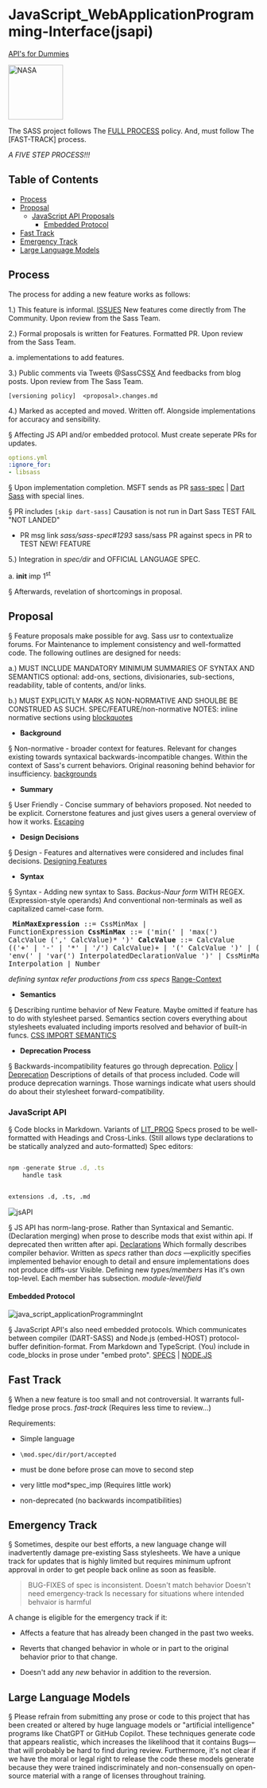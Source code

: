 # JavaScript_WebApplicationProgramming-Interface(jsapi)

[API's for Dummies]("https://en.wikipedia.org/wiki/API")

<img width="110" alt="NASA" src="https://github.com/TheProdigyLeague/StyleSheetSchematics/assets/30985576/9177f209-5d8c-4d6c-bd71-736e96398034">

The SASS project follows The [FULL PROCESS] policy. And, must follow The [FAST-TRACK] process.

[full process]: #process
[fast-track process]: #fast-track

*A FIVE STEP PROCESS!!!*

## Table of Contents

* [Process](#process)
* [Proposal](#proposal)
  * [JavaScript API Proposals](#javascript-api-proposals)
    * [Embedded Protocol](#embedded-protocol)
* [Fast Track](#fast-track)
* [Emergency Track](#emergency-track)
* [Large Language Models](#large-language-models)

## Process

The process for adding a new feature works as follows:

1.) This feature is informal. [ISSUES]("https://github.com/sass/sass/issues") New features come directly from The Community. Upon review from the Sass Team.

2.) Formal proposals is written for Features. Formatted PR. Upon review from the Sass Team.
  
a. implementations to add features. 

3.) Public comments via Tweets @SassCSS[X]("https://twitter.com/SassCSS") And feedbacks from blog posts. Upon review from The Sass Team.

` [versioning policy] 
<proposal>.changes.md
`

4.) Marked as accepted and moved. Written off. Alongside implementations for accuracy and sensibility.

   [the `accepted/` directory]: accepted
   [specs]: https://github.com/sass/sass-spec
   [Dart Sass]: https://github.com/sass/dart-sass

§   Affecting JS API and/or embedded protocol. Must create seperate PRs for updates. 

```yaml
options.yml
:ignore_for:
- libsass
```

§   Upon implementation completion. MSFT sends as PR [sass-spec] | [Dart Sass] with special lines.

   [sass-spec]: https://github.com/sass/sass-spec

§  PR includes `[skip dart-sass]` Causation is not run in Dart Sass TEST FAIL "NOT LANDED"

   * PR msg link _sass/sass-spec#1293_ sass/sass PR against specs in PR to TEST NEW! FEATURE


5.) Integration in _spec/dir_ and OFFICIAL LANGUAGE SPEC. 

a. __init__ imp 1<sup>st</sup>

§ Afterwards, revelation of shortcomings in proposal.

## Proposal

§ Feature proposals make possible for avg. Sass usr to contextualize forums. For Maintenance to implement consistency and well-formatted code. 
The following outlines are designed for needs: 

a.) MUST INCLUDE MANDATORY MINIMUM SUMMARIES OF SYNTAX AND SEMANTICS
optional: add-ons, sections, divisionaries, sub-sections, readability, table of contents, and/or links.

b.) MUST EXPLICITLY MARK AS NON-NORMATIVE AND SHOULBE BE CONSTRUED AS SUCH. SPEC/FEATURE/non-normative
NOTES: inline normative sections using [blockquotes]("https://daringfireball.net/projects/markdown/syntax#blockquote")

* **Background**

§  Non-normative - broader context for features. Relevant for changes existing towards syntaxical backwards-incompatible changes. Within the context of Sass's current behaviors. Original reasoning behind behavior for insufficiency.
[backgrounds]("https://github.com/sass/sass/blob/main/accepted/min-max.md#background")

* **Summary**

§  User Friendly - Concise summary of behaviors proposed. Not needed to be explicit. Cornerstone features and just gives users a general overview of how it works.
[Escaping]("accepted/identifier-escapes.md#summary")


  * **Design Decisions**

§    Design - Features and alternatives were considered and includes final decisions.
[Designing Features]("accepted/min-max.md#design-decisions")

* **Syntax**

§  Syntax - Adding new syntax to Sass. _Backus-Naur form_ WITH REGEX. (Expression-style operands) And conventional non-terminals as well as capitalized camel-case form.

  <x><pre>
  **MinMaxExpression** ::= CssMinMax | FunctionExpression
  **CssMinMax**        ::= ('min(' | 'max(') CalcValue (',' CalcValue)\* ')'
  **CalcValue**        ::= CalcValue (('+' | '-' | '*' | '/') CalcValue)+
  &#32;                  | '(' CalcValue ')'
  &#32;                  | ('calc(' | 'env(' | 'var(') InterpolatedDeclarationValue ')'
  &#32;                  | CssMinMax
  &#32;                  | Interpolation
  &#32;                  | Number
  </pre></x>

[Backus-Naur form]: https://en.wikipedia.org/wiki/Backus%E2%80%93Naur_form
_defining syntax refer productions from css specs_
[Range-Context]("accepted/media-ranges.md")

* **Semantics**

§ Describing runtime behavior of New Feature. Maybe omitted if feature has to do with stylesheet parsed. Semantics section covers everything about stylesheets evaluated including imports resolved and behavior of built-in funcs.
[CSS IMPORT SEMANTICS]("accepted/css-imports.md#semantics")

* **Deprecation Process**

§ Backwards-incompatibility features go through deprecation. [Policy]("https://github.com/sass/dart-sass#compatibility-policy") | [Deprecation]("accepted/css-imports.md#deprecation-process") Descriptions of details of that process included. Code will produce deprecation warnings. Those warnings indicate what users should do about their stylesheet forward-compatibility.

### JavaScript API

§ Code blocks in Markdown. Variants of [LIT_PROG]("https://en.wikipedia.org/wiki/Literate_programming") Specs prosed to be well-formatted with Headings and Cross-Links. (Still allows type declarations to be statically analyzed and auto-formatted) Spec editors:
```Node.js

npm -generate $true .d, .ts
    handle task
```
<break>

```bash

extensions .d, .ts, .md

```

![jsAPI](https://github.com/TheProdigyLeague/StyleSheetSchematics/assets/30985576/30ab046c-6a47-4aa0-b512-22573f6ec8cf)

§ JS API has norm-lang-prose. Rather than Syntaxical and Semantic. (Declaration merging) when prose to describe mods that exist within api. If deprecated then written after api. [Declarations]("https://www.typescriptlang.org/docs/handbook/declaration-merging.html") Which formally describes compiler behavior. Written as _specs_ rather than *docs* —explicitly specifies implemented behavior enough to detail and ensure implementations does not produce diffs-usr Visible. Defining new _types/members_ Has it's own top-level. Each member has subsection. _module-level/field_

#### Embedded Protocol

![java_script_applicationProgrammingInt](https://github.com/TheProdigyLeague/StyleSheetSchematics/assets/30985576/61aa33ab-5130-4b3b-8b73-5afb263a1bac)

§ JavaScript API's also need embedded protocols. Which communicates between compiler (DART-SASS) and Node.js (embed-HOST) protocol-buffer definition-format. From Markdown and TypeScript. (You) include in code_blocks in prose under "embed proto". [SPECS]("spec/embedded-protocol.md") | [NODE.JS]("https://github.com/sass/embedded-host-node")

## Fast Track

§ When a new feature is too small and not controversial. It warrants full-fledge prose procs. *fast-track* (Requires less time to review...)

Requirements:

* Simple language

* `\mod.spec/dir/port/accepted`

* must be done before prose can move to second step

* very little mod*spec_imp (Requires little work)

* non-deprecated (no backwards incompatibilities)

## Emergency Track

§ Sometimes, despite our best efforts, a new language change will inadvertently damage pre-existing Sass stylesheets. We have a unique track for updates that is highly limited but requires minimum upfront approval in order to get people back online as soon as feasible.

> BUG-FIXES of spec is inconsistent.
> Doesn't match behavior
> Doesn't need emergency-track
> Is necessary for situations where intended behvaior is harmful 

A change is eligible for the emergency track if it:

* Affects a feature that has already been changed in the past two weeks.

* Reverts that changed behavior in whole or in part to the original behavior
  prior to that change.

* Doesn't add any *new* behavior in addition to the reversion.

## Large Language Models

§ Please refrain from submitting any prose or code to this project that has been created or altered by huge language models or "artificial intelligence" programs like ChatGPT or GitHub Copilot. These techniques generate code that appears realistic, which increases the likelihood that it contains Bugs—that will probably be hard to find during review. Furthermore, it's not clear if we have the moral or legal right to release the code these models generate because they were trained indiscriminately and non-consensually on open-source material with a range of licenses throughout training.
